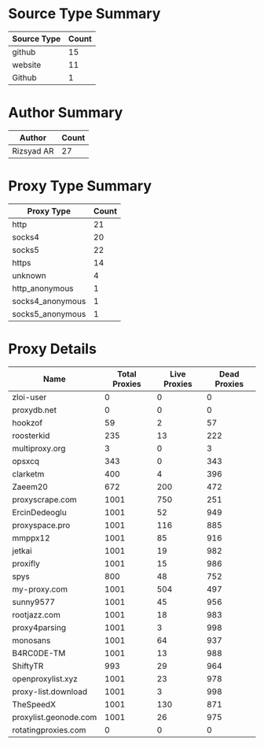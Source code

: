 # Source Type Summary

| Source Type | Count |
|-------------|-------|
| github | 15 |
| website | 11 |
| Github | 1 |


# Author Summary

| Author | Count |
|--------|-------|
| Rizsyad AR | 27 |


# Proxy Type Summary

| Proxy Type | Count |
|------------|-------|
| http | 21 |
| socks4 | 20 |
| socks5 | 22 |
| https | 14 |
| unknown | 4 |
| http_anonymous | 1 |
| socks4_anonymous | 1 |
| socks5_anonymous | 1 |


# Proxy Details

| Name | Total Proxies | Live Proxies | Dead Proxies |
|------|---------------|--------------|---------------|
| zloi-user | 0 | 0 | 0 |
| proxydb.net | 0 | 0 | 0 |
| hookzof | 59 | 2 | 57 |
| roosterkid | 235 | 13 | 222 |
| multiproxy.org | 3 | 0 | 3 |
| opsxcq | 343 | 0 | 343 |
| clarketm | 400 | 4 | 396 |
| Zaeem20 | 672 | 200 | 472 |
| proxyscrape.com | 1001 | 750 | 251 |
| ErcinDedeoglu | 1001 | 52 | 949 |
| proxyspace.pro | 1001 | 116 | 885 |
| mmppx12 | 1001 | 85 | 916 |
| jetkai | 1001 | 19 | 982 |
| proxifly | 1001 | 15 | 986 |
| spys | 800 | 48 | 752 |
| my-proxy.com | 1001 | 504 | 497 |
| sunny9577 | 1001 | 45 | 956 |
| rootjazz.com | 1001 | 18 | 983 |
| proxy4parsing | 1001 | 3 | 998 |
| monosans | 1001 | 64 | 937 |
| B4RC0DE-TM | 1001 | 13 | 988 |
| ShiftyTR | 993 | 29 | 964 |
| openproxylist.xyz | 1001 | 23 | 978 |
| proxy-list.download | 1001 | 3 | 998 |
| TheSpeedX | 1001 | 130 | 871 |
| proxylist.geonode.com | 1001 | 26 | 975 |
| rotatingproxies.com | 0 | 0 | 0 |

